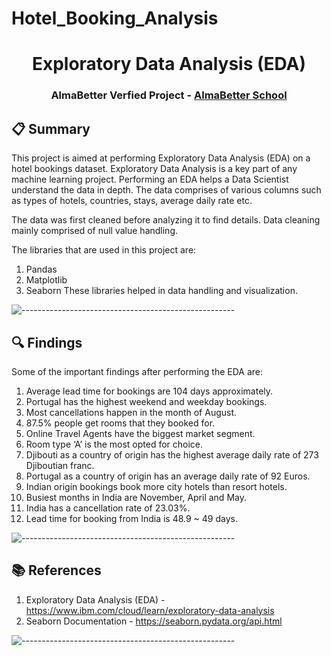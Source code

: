 # Hotel_Booking_Analysis

<h1 align="center"> Exploratory Data Analysis (EDA) </h1>
<h3 align="center"> AlmaBetter Verfied Project - <a href="https://www.almabetter.com/"> AlmaBetter School </a> </h5>

## 📋 Summary

This project is aimed at performing Exploratory Data Analysis (EDA) on a hotel bookings dataset.
Exploratory Data Analysis is a key part of any machine learning project. Performing an EDA helps a Data Scientist understand the data in depth.
The data comprises of various columns such as types of hotels, countries, stays, average daily rate etc.

The data was first cleaned before analyzing it to find details. Data cleaning mainly comprised of null value handling.

The libraries that are used in this project are:
1. Pandas
2. Matplotlib
3. Seaborn
These libraries helped in data handling and visualization.

![-----------------------------------------------------](https://raw.githubusercontent.com/andreasbm/readme/master/assets/lines/rainbow.png)

## 🔍 Findings
Some of the important findings after performing the EDA are:
1. Average lead time for bookings are 104 days approximately.
2. Portugal has the highest weekend and weekday bookings.
3. Most cancellations happen in the month of August.
4. 87.5% people get rooms that they booked for.
5. Online Travel Agents have the biggest market segment.
6. Room type ‘A’ is the most opted for choice.
7. Djibouti as a country of origin has the highest average daily rate of 273 Djiboutian franc.
8. Portugal as a country of origin has an average daily rate of 92 Euros.
9. Indian origin bookings book more city hotels than resort hotels.
10. Busiest months in India are November, April and May.
11. India has a cancellation rate of 23.03%.
12. Lead time for booking from India is 48.9 ~ 49 days.

![-----------------------------------------------------](https://raw.githubusercontent.com/andreasbm/readme/master/assets/lines/rainbow.png)

## 📚 References
1. Exploratory Data Analysis (EDA) - https://www.ibm.com/cloud/learn/exploratory-data-analysis
2. Seaborn Documentation - https://seaborn.pydata.org/api.html

![-----------------------------------------------------](https://raw.githubusercontent.com/andreasbm/readme/master/assets/lines/rainbow.png)
